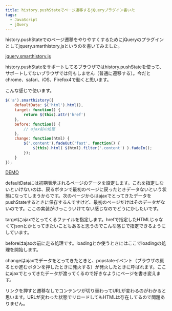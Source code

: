 ```yaml
---
title: history.pushStateでページ遷移するjQueryプラグイン書いた
tags: 
  - JavaScript
  - jQuery
---
```


history.pushStateでのページ遷移をやりやすくするためにjQueryのプラグインとしてjquery.smarthistory.jsというのを書いてみました。

[jquery.smarthistory.js](https://gist.github.com/840151)

history.pushStateをサポートしてるブラウザではhistory.pushStateを使って、サポートしてないブラウザでは何もしません（普通に遷移する）。今だとchrome、safari、iOS、Firefox4で動くと思います。

こんな感じで使います。

```javascript
$('a').smarthistory({
    defaultData: $('html').html(),
    target: function() {
        return $(this).attr('href')
    },
    before: function() {
        // ajax前の処理
    },
    change: function(html) {
        $('.content').fadeOut('fast', function() {
            $(this).html( $(html).filter('.content') ).fadeIn();
        });
    }
});
```

[DEMO](/sample/2011-02-23-23184428/index1.html)

defaultDataには初期表示されるページのデータを設定します。これを指定しないといけないのは、戻るボタンで最初のページに戻ったときデータないという状態になってしまうからです。次のページからはajaxでとってきたデータをpushStateするときに保存するんですけど、最初のページだけはそのデータがないのです。ここの実装がけっこういけてない感じなのでどうにかしたいです。

targetにajaxでとってくるファイルを指定します。hrefで指定したHTMLじゃなくてjsonとかとってきたいこともあると思うのでこんな感じで指定できるようにしています。

beforeはajaxの前に走る処理です。loadingとか使うときにはここでloadingの処理を開始します。

changeはajaxでデータをとってきたときと、popstateイベント（ブラウザの戻るとか進むボタンを押したときに発火する）が発火したときに呼ばれます。ここにajaxでとってきたデータが渡ってくるので好きなようにページを書き変えます。

リンクを押すと遷移なしでコンテンツが切り替わってURLが変わるのがわかると思います。URLが変わった状態でリロードしてもHTMLは存在してるので問題ありません。
